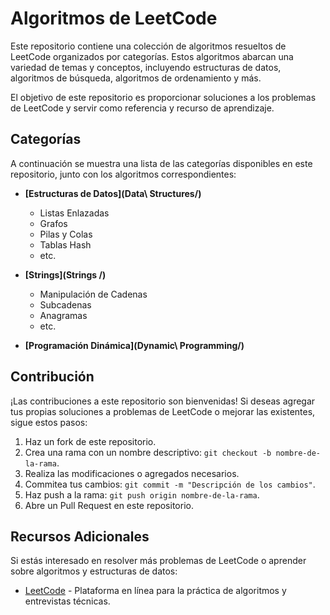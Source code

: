 # Algoritmos de LeetCode

Este repositorio contiene una colección de algoritmos resueltos de LeetCode organizados por categorías. Estos algoritmos abarcan una variedad de temas y conceptos, incluyendo estructuras de datos, algoritmos de búsqueda, algoritmos de ordenamiento y más.

El objetivo de este repositorio es proporcionar soluciones a los problemas de LeetCode y servir como referencia y recurso de aprendizaje.

## Categorías

A continuación se muestra una lista de las categorías disponibles en este repositorio, junto con los algoritmos correspondientes:



- **[Estructuras de Datos](Data\ Structures/)**
    - Listas Enlazadas
    - Grafos
    - Pilas y Colas
    - Tablas Hash
    - etc.

- **[Strings](Strings /)**
    - Manipulación de Cadenas
    - Subcadenas
    - Anagramas
    - etc.

- **[Programación Dinámica](Dynamic\ Programming/)**

## Contribución

¡Las contribuciones a este repositorio son bienvenidas! Si deseas agregar tus propias soluciones a problemas de LeetCode o mejorar las existentes, sigue estos pasos:

1. Haz un fork de este repositorio.
2. Crea una rama con un nombre descriptivo: `git checkout -b nombre-de-la-rama`.
3. Realiza las modificaciones o agregados necesarios.
4. Commitea tus cambios: `git commit -m "Descripción de los cambios"`.
5. Haz push a la rama: `git push origin nombre-de-la-rama`.
6. Abre un Pull Request en este repositorio.

## Recursos Adicionales

Si estás interesado en resolver más problemas de LeetCode o aprender sobre algoritmos y estructuras de datos:

- [LeetCode](https://leetcode.com/) - Plataforma en línea para la práctica de algoritmos y entrevistas técnicas.
